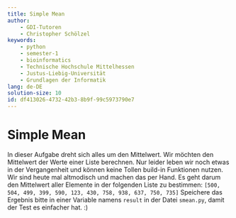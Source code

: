 ```yaml
---
title: Simple Mean
author:
    - GDI-Tutoren
    - Christopher Schölzel
keywords:
    - python
    - semester-1
    - bioinformatics
    - Technische Hochschule Mittelhessen
    - Justus-Liebig-Universität
    - Grundlagen der Informatik
lang: de-DE
solution-size: 10
id: df413026-4732-42b3-8b9f-99c5973790e7
---
```


# Simple Mean

In dieser Aufgabe dreht sich alles um den Mittelwert. Wir möchten den Mittelwert der Werte einer Liste berechnen.
Nur leider leben wir noch etwas in der Vergangenheit und können keine Tollen build-in Funktionen nutzen.
Wir sind heute mal altmodisch und machen das per Hand.
Es geht darum den Mittelwert aller Elemente in der folgenden Liste zu bestimmen: `[500, 504, 499, 399, 590, 123, 430, 758, 938, 637, 750, 735]`
Speichere das Ergebnis bitte in einer Variable namens `result` in der Datei `smean.py`, damit der Test es einfacher hat. :)
